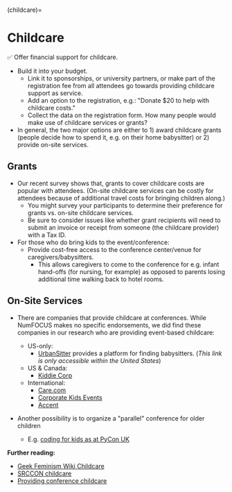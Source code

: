 ```{tags} Parents-and-Carers, Participant-Diversity, Scholarships
```

(childcare)=
# Childcare

✅ Offer financial support for childcare.
 - Build it into your budget. 
   - Link it to sponsorships, or university partners, or make part of the registration fee from all attendees go towards providing childcare support as service. 
    - Add an option to the registration, e.g.: &quot;Donate $20 to help with childcare costs.&quot;
    - Collect the data on the registration form. How many people would make use of childcare services or grants?
  - In general, the two major options are either to 1) award childcare grants (people decide how to spend it, e.g. on their home babysitter) or 2) provide on-site services.

## Grants 

   - Our recent survey shows that, grants to cover childcare costs are popular with attendees. (On-site childcare services can be costly for attendees because of additional travel costs for bringing children along.) 
      - You might survey your participants to determine their preference for grants vs. on-site childcare services.
      - Be sure to consider issues like whether grant recipients will need to submit an invoice or receipt from someone (the childcare provider) with a Tax ID.
  - For those who do bring kids to the event/conference:
      - Provide cost-free access to the conference center/venue for caregivers/babysitters. 
        - This allows caregivers to come to the conference for e.g. infant hand-offs (for nursing, for example) as opposed to parents losing additional time walking back to hotel rooms.
      
## On-Site Services
 
- There are companies that provide childcare at conferences. While NumFOCUS makes no specific endorsements, we did find these companies in our research who are providing event-based childcare:
  - US-only:
    - [UrbanSitter](https://www.urbansitter.com/) provides a platform for finding babysitters. (*This link is only accessible within the United States*)
  - US & Canada:
    - [Kiddie Corp](http://www.kiddiecorp.com/)
  - International:
    - [Care.com](https://www.care.com/)
    - [Corporate Kids Events](https://conferencechildcare.com/)
    - [Accent](http://www.accentoca.com/)

- Another possibility is to organize a &quot;parallel&quot; conference for older children
  - E.g. [coding for kids as at PyCon UK](http://2017.pyconuk.org/education/)

**Further reading:**

- [Geek Feminism Wiki Childcare](http://geekfeminism.wikia.com/wiki/Childcare)
- [SRCCON childcare](https://web.archive.org/web/20160810112024/http://srccon.org/childcare)
- [Providing conference childcare](https://adacamp.org/adacamp-toolkit/childcare/)

